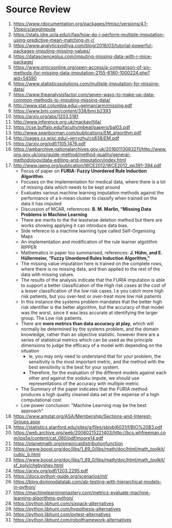 # Source Review

1. https://www.rdocumentation.org/packages/Hmisc/versions/4.1-1/topics/aregImpute
2. https://stats.idre.ucla.edu/r/faq/how-do-i-perform-multiple-imputation-using-predictive-mean-matching-in-r/
3. https://www.analyticsvidhya.com/blog/2016/03/tutorial-powerful-packages-imputing-missing-values/
4. https://datascienceplus.com/imputing-missing-data-with-r-mice-package/
5. https://www.omicsonline.org/open-access/a-comparison-of-six-methods-for-missing-data-imputation-2155-6180-1000224.php?aid=54590
6. https://www.statisticssolutions.com/multiple-imputation-for-missing-data/
7. https://www.theanalysisfactor.com/seven-ways-to-make-up-data-common-methods-to-imputing-missing-data/
8. http://www.stat.columbia.edu/~gelman/arm/missing.pdf
9. https://www.bmj.com/content/338/bmj.b2393
10. https://arxiv.org/abs/1203.5181
11. http://www.inference.org.uk/mackay/itila/
12. https://cse.buffalo.edu/faculty/mbeal/papers/bal03.pdf
13. http://www.seanborman.com/publications/EM_algorithm.pdf
14. http://pages.cs.wisc.edu/~jerryzhu/cs838/EM.pdf
15. https://arxiv.org/pdf/1105.1476.pdf
16. https://webarchive.nationalarchives.gov.uk/20160113083211/http://www.ons.gov.uk/ons/guide-method/method-quality/general-methodology/data-editing-and-imputation/index.html
17. http://www.iaeng.org/publication/WCE2012/WCE2012_pp391-394.pdf
    * Focus of paper on __FURIA: Fuzzy Unordered Rule Induction Algorithm__.
    * Focuses on the implementation for medical data, where there is a lot of missing data which needs to be kept around
    * Evaluates various machine learning imputation methods against the performance of a k-mean cluster to classify when trained on the data it has imputed
    * Discussion of MCAR, references: __B. M. Marlin, “Missing Data Problems in Machine Learning__
    * There are merits to the the leastwise deletion method but there are works showing applying it can introduce data bias.
    * Side referece to a machine learning type called Self-Organising Maps
    * An implementation and modification of the rule learner algotithm RIPPER
    * Mathematics in paper too summarised, references: __J. Hühn, and E. Hüllermeier, “Fuzzy Unordered Rules Induction Algorithm,”__
    * The missing value imputation here is trained on the complete rows, where there is no missing data, and then applied to the rest of the data with missing values.
    * The results of the analysis indicate that the FURIA imputation is able to support a better classification of the High risk cases at the cost of a lesser classification of the low risk cases. I.e you catch more high risk patients, but you over-test or over-treat more low risk patients
    * In this instance the systems problem mandates that the better high risk identifier is the better algorithm, but the accuracy of that model was the worst, since it was less accurate at identifying the larger group. The Low risk patients. 
    * There are __more metrics than data accuracy at play__, which will normally be determined by the systems problem, and the domain knowledge, rather than an objective statistic. however there are a series of statistical metrics which can be used as the principle dimensions to judge the efficacy of a model with depending on the situation
      *  Ie, you may only need to understand that for your problem, the sensitivity is the most important metric, and the method with the best sensitivity is the best for your system. 
      *  Therefore, for the evaluation of the different models against each other and against the sodoku impute, we should use representations of the accuracy with multiple metric
    *  The Summary of the paper indicates that the FURIA method produces a high quality cleaned data set at the expense of a high computational cost
    *  Low power conclusion: "Machine Learning may be the best approach"
18. https://www.amstat.org/ASA/Membership/Sections-and-Interest-Groups.aspx
19. https://statistics.stanford.edu/sites/g/files/sbiybj6031/f/BIO%2083.pdf
20. https://web.archive.org/web/20060215221403/http://bcs.whfreeman.com/ips5e/content/cat_080/pdf/moore14.pdf
21. https://planetmath.org/empiricaldistributionfunction
22. https://www.boost.org/doc/libs/1_69_0/libs/math/doc/html/math_toolkit/cubic_b.html
23. https://www.boost.org/doc/libs/1_69_0/libs/math/doc/html/math_toolkit/sf_poly/chebyshev.html
24. https://arxiv.org/pdf/1203.2295.pdf
25. https://docs.python-guide.org/scenarios/ml/
26. https://blog.dominodatalab.com/ab-testing-with-hierarchical-models-in-python/
27. https://machinelearningmastery.com/metrics-evaluate-machine-learning-algorithms-python/
28. https://python.libhunt.com/sixpack-alternatives
29. https://python.libhunt.com/hypothesis-alternatives
30. https://python.libhunt.com/pytest-alternatives
31. https://python.libhunt.com/robotframework-alternatives




